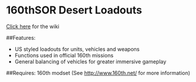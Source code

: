# 160thSOR Desert Loadouts

[Click here](https://github.com/scooby78/160thSOR/wiki) for the wiki

##Features:

- US styled loadouts for units, vehicles and weapons
- Functions used in official 160th missions
- General balancing of vehicles for greater immersive gameplay

##Requires:
160th modset (See http://www.160th.net/ for more information)
